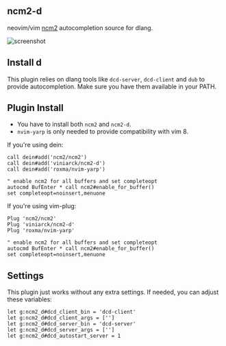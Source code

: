 
## ncm2-d

neovim/vim [ncm2](https://github.com/ncm2/ncm2) autocompletion source for dlang.

![screenshot](https://media.giphy.com/media/2zcmU3OBohhblYv4HC/giphy.gif)

## Install d

This plugin relies on dlang tools like `dcd-server`, `dcd-client` and `dub` to provide autocompletion. Make sure you have them available in your PATH.

## Plugin Install

- You have to install both `ncm2` and `ncm2-d`.
- `nvim-yarp` is only needed to provide compatibility with vim 8.

If you're using dein:

```
call dein#add('ncm2/ncm2')
call dein#add('viniarck/ncm2-d')
call dein#add('roxma/nvim-yarp')

" enable ncm2 for all buffers and set completeopt
autocmd BufEnter * call ncm2#enable_for_buffer()
set completeopt=noinsert,menuone
```

If you're using vim-plug:

```
Plug 'ncm2/ncm2'
Plug 'viniarck/ncm2-d'
Plug 'roxma/nvim-yarp'

" enable ncm2 for all buffers and set completeopt
autocmd BufEnter * call ncm2#enable_for_buffer()
set completeopt=noinsert,menuone
```

## Settings

This plugin just works without any extra settings. If needed, you can adjust these variables:

```
let g:ncm2_d#dcd_client_bin = 'dcd-client'
let g:ncm2_d#dcd_client_args = ['']
let g:ncm2_d#dcd_server_bin = 'dcd-server'
let g:ncm2_d#dcd_server_args = ['']
let g:ncm2_d#dcd_autostart_server = 1
```
